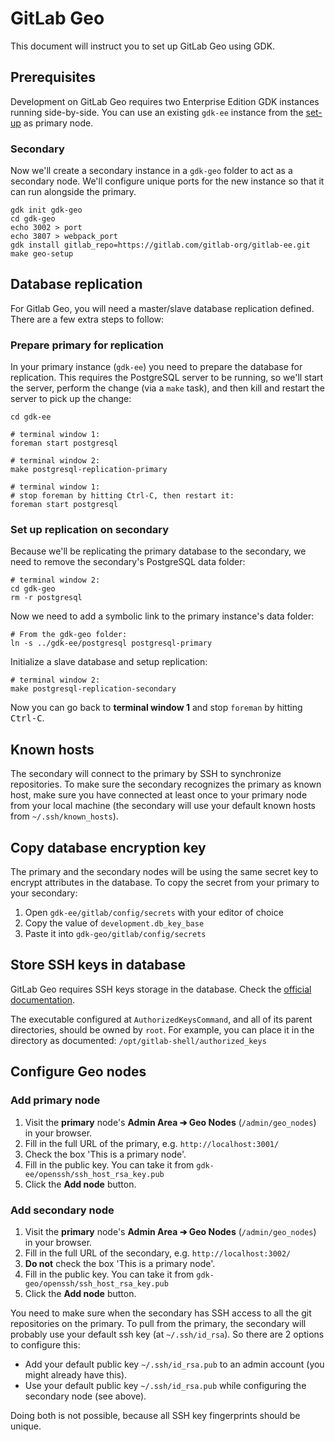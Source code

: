 # GitLab Geo

This document will instruct you to set up GitLab Geo using GDK.

## Prerequisites

Development on GitLab Geo requires two Enterprise Edition GDK
instances running side-by-side. You can use an existing `gdk-ee`
instance from the [set-up](../set-up-gdk.md#gitlab-enterprise-edition)
as primary node.

### Secondary

Now we'll create a secondary instance in a `gdk-geo` folder to act as
a secondary node. We'll configure unique ports for the new instance so
that it can run alongside the primary.

```
gdk init gdk-geo
cd gdk-geo
echo 3002 > port
echo 3807 > webpack_port
gdk install gitlab_repo=https://gitlab.com/gitlab-org/gitlab-ee.git
make geo-setup
```

## Database replication

For Gitlab Geo, you will need a master/slave database replication defined.
There are a few extra steps to follow:

### Prepare primary for replication

In your primary instance (`gdk-ee`) you need to prepare the database for
replication. This requires the PostgreSQL server to be running, so we'll start
the server, perform the change (via a `make` task), and then kill and restart
the server to pick up the change:

```shell
cd gdk-ee

# terminal window 1:
foreman start postgresql

# terminal window 2:
make postgresql-replication-primary

# terminal window 1:
# stop foreman by hitting Ctrl-C, then restart it:
foreman start postgresql
```

### Set up replication on secondary

Because we'll be replicating the primary database to the secondary, we need to
remove the secondary's PostgreSQL data folder:

```shell
# terminal window 2:
cd gdk-geo
rm -r postgresql
```

Now we need to add a symbolic link to the primary instance's data folder:

```
# From the gdk-geo folder:
ln -s ../gdk-ee/postgresql postgresql-primary
```

Initialize a slave database and setup replication:

```
# terminal window 2:
make postgresql-replication-secondary
```

Now you can go back to **terminal window 1** and stop `foreman` by hitting
<kbd>Ctrl-C</kbd>.

## Known hosts

The secondary will connect to the primary by SSH to synchronize
repositories. To make sure the secondary recognizes the primary as
known host, make sure you have connected at least once to your primary
node from your local machine (the secondary will use your default
known hosts from `~/.ssh/known_hosts`).

## Copy database encryption key

The primary and the secondary nodes will be using the same secret key
to encrypt attributes in the database. To copy the secret from your primary to your secondary:

1. Open `gdk-ee/gitlab/config/secrets` with your editor of choice
1. Copy the value of `development.db_key_base`
1. Paste it into `gdk-geo/gitlab/config/secrets`

## Store SSH keys in database

GitLab Geo requires SSH keys storage in the database. Check the
[official documentation](https://docs.gitlab.com/ee/administration/operations/speed_up_ssh.html#the-solution).

The executable configured at `AuthorizedKeysCommand`, and all of its
parent directories, should be owned by `root`. For example, you can
place it in the directory as documented:
`/opt/gitlab-shell/authorized_keys`

## Configure Geo nodes

### Add primary node

1. Visit the **primary** node's **Admin Area ➔ Geo Nodes** (`/admin/geo_nodes`)
   in your browser.
1. Fill in the full URL of the primary, e.g. `http://localhost:3001/`
1. Check the box 'This is a primary node'.
1. Fill in the public key. You can take it from
   `gdk-ee/openssh/ssh_host_rsa_key.pub`
1. Click the **Add node** button.

### Add secondary node

1. Visit the **primary** node's **Admin Area ➔ Geo Nodes** (`/admin/geo_nodes`)
   in your browser.
1. Fill in the full URL of the secondary, e.g. `http://localhost:3002/`
1. **Do not** check the box 'This is a primary node'.
1. Fill in the public key. You can take it from
   `gdk-geo/openssh/ssh_host_rsa_key.pub`
1. Click the **Add node** button.

You need to make sure when the secondary has SSH access to all the git
repositories on the primary. To pull from the primary, the secondary
will probably use your default ssh key (at `~/.ssh/id_rsa`). So there
are 2 options to configure this:

- Add your default public key `~/.ssh/id_rsa.pub` to an admin account (you
  might already have this).
- Use your default public key `~/.ssh/id_rsa.pub` while configuring
  the secondary node (see above).

Doing both is not possible, because all SSH key fingerprints should
be unique.
